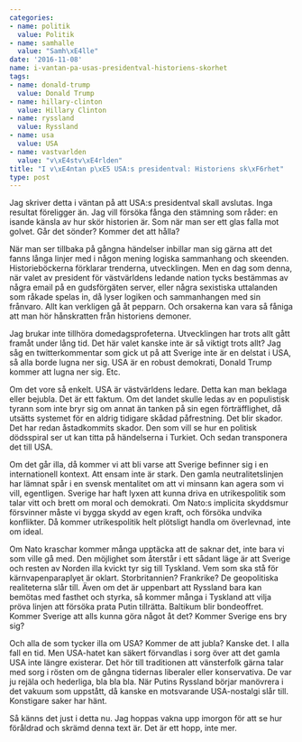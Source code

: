 ```yaml
---
categories:
- name: politik
  value: Politik
- name: samhalle
  value: "Samh\xE4lle"
date: '2016-11-08'
name: i-vantan-pa-usas-presidentval-historiens-skorhet
tags:
- name: donald-trump
  value: Donald Trump
- name: hillary-clinton
  value: Hillary Clinton
- name: ryssland
  value: Ryssland
- name: usa
  value: USA
- name: vastvarlden
  value: "v\xE4stv\xE4rlden"
title: "I v\xE4ntan p\xE5 USA:s presidentval: Historiens sk\xF6rhet"
type: post
---
```

Jag skriver detta i väntan på att USA:s presidentval skall avslutas. Inga resultat föreligger än. Jag vill försöka fånga den stämning som råder: en isande känsla av hur skör historien är. Som när man ser ett glas falla mot golvet. Går det sönder? Kommer det att hålla?

När man ser tillbaka på gångna händelser inbillar man sig gärna att det fanns långa linjer med i någon mening logiska sammanhang och skeenden. Historieböckerna förklarar trenderna, utvecklingen. Men en dag som denna, när valet av president för västvärldens ledande nation tycks bestämmas av några email på en gudsförgäten server, eller några sexistiska uttalanden som råkade spelas in, då lyser logiken och sammanhangen med sin frånvaro. Allt kan verkligen gå åt pepparn. Och orsakerna kan vara så fåniga att man hör hånskratten från historiens demoner.



Jag brukar inte tillhöra domedagsprofeterna. Utvecklingen har trots allt gått framåt under lång tid. Det här valet kanske inte är så viktigt trots allt? Jag såg en twitterkommentar som gick ut på att Sverige inte är en delstat i USA, så alla borde lugna ner sig. USA är en robust demokrati, Donald Trump kommer att lugna ner sig. Etc.

Om det vore så enkelt. USA är västvärldens ledare. Detta kan man beklaga eller bejubla. Det är ett faktum. Om det landet skulle ledas av en populistisk tyrann som inte bryr sig om annat än tanken på sin egen förträfflighet, då utsätts systemet för en aldrig tidigare skådad påfrestning. Det blir skador. Det har redan åstadkommits skador. Den som vill se hur en politisk dödsspiral ser ut kan titta på händelserna i Turkiet. Och sedan transponera det till USA.

Om det går illa, då kommer vi att bli varse att Sverige befinner sig i en internationell kontext. Att ensam inte är stark. Den gamla neutralitetslinjen har lämnat spår i en svensk mentalitet om att vi minsann kan agera som vi vill, egentligen. Sverige har haft lyxen att kunna driva en utrikespolitik som talar vitt och brett om moral och demokrati. Om Nato:s implicita skyddsmur försvinner måste vi bygga skydd av egen kraft, och försöka undvika konflikter. Då kommer utrikespolitik helt plötsligt handla om överlevnad, inte om ideal.

Om Nato kraschar kommer många upptäcka att de saknar det, inte bara vi som ville gå med. Den möjlighet som återstår i ett sådant läge är att Sverige och resten av Norden illa kvickt tyr sig till Tyskland. Vem som ska stå för kärnvapenparaplyet är oklart. Storbritannien? Frankrike? De geopolitiska realiteterna slår till. Även om det är uppenbart att Ryssland bara kan bemötas med fasthet och styrka, så kommer många i Tyskland att vilja pröva linjen att försöka prata Putin tillrätta. Baltikum blir bondeoffret. Kommer Sverige att alls kunna göra något åt det? Kommer Sverige ens bry sig?

Och alla de som tycker illa om USA? Kommer de att jubla? Kanske det. I alla fall en tid. Men USA-hatet kan säkert förvandlas i sorg över att det gamla USA inte längre existerar. Det hör till traditionen att vänsterfolk gärna talar med sorg i rösten om de gångna tidernas liberaler eller konservativa. De var ju rejäla och hederliga, bla bla bla. När Putins Ryssland börjar manövrera i det vakuum som uppstått, då kanske en motsvarande USA-nostalgi slår till. Konstigare saker har hänt.

Så känns det just i detta nu. Jag hoppas vakna upp imorgon för att se hur föråldrad och skrämd denna text är. Det är ett hopp, inte mer.

